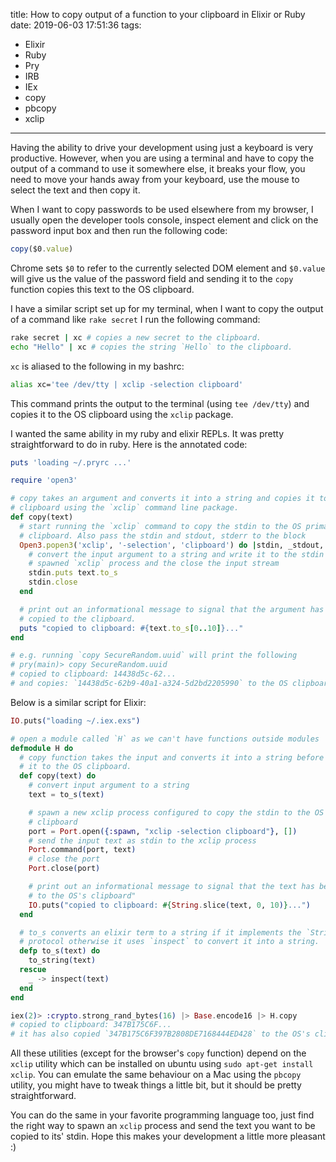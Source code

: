 title: How to copy output of a function to your clipboard in Elixir or Ruby
date: 2019-06-03 17:51:36
tags:
- Elixir
- Ruby
- Pry
- IRB
- IEx
- copy
- pbcopy
- xclip
---

Having the ability to drive your development using just a keyboard is very
productive. However, when you are using a terminal and have to copy the output
of a command to use it somewhere else, it breaks your flow, you need to move
your hands away from your keyboard, use the mouse to select the text and then
copy it.

When I want to copy passwords to be used elsewhere from my browser, I usually
open the developer tools console, inspect element and click on the password
input box and then run the following code:

```javascript
copy($0.value)
```

Chrome sets `$0` to refer to the currently selected DOM element and `$0.value`
will give us the value of the password field and sending it to the `copy`
function copies this text to the OS clipboard.

I have a similar script set up for my terminal, when I want to copy the output
of a command like `rake secret` I run the following command:

```bash
rake secret | xc # copies a new secret to the clipboard.
echo "Hello" | xc # copies the string `Hello` to the clipboard.
```

`xc` is aliased to the following in my bashrc:

```bash
alias xc='tee /dev/tty | xclip -selection clipboard'
```

This command prints the output to the terminal (using `tee /dev/tty`) and copies
it to the OS clipboard using the `xclip` package.

I wanted the same ability in my ruby and elixir REPLs. It was pretty
straightforward to do in ruby. Here is the annotated code:

```ruby
puts 'loading ~/.pryrc ...'

require 'open3'

# copy takes an argument and converts it into a string and copies it to the OS
# clipboard using the `xclip` command line package.
def copy(text)
  # start running the `xclip` command to copy the stdin to the OS primary
  # clipboard. Also pass the stdin and stdout, stderr to the block
  Open3.popen3('xclip', '-selection', 'clipboard') do |stdin, _stdout, _stderr, _wait_thr|
    # convert the input argument to a string and write it to the stdin of the
    # spawned `xclip` process and the close the input stream
    stdin.puts text.to_s
    stdin.close
  end

  # print out an informational message to signal that the argument has been
  # copied to the clipboard.
  puts "copied to clipboard: #{text.to_s[0..10]}..."
end

# e.g. running `copy SecureRandom.uuid` will print the following
# pry(main)> copy SecureRandom.uuid
# copied to clipboard: 14438d5c-62...
# and copies: `14438d5c-62b9-40a1-a324-5d2bd2205990` to the OS clipboard
```

Below is a similar script for Elixir:

```elixir
IO.puts("loading ~/.iex.exs")

# open a module called `H` as we can't have functions outside modules
defmodule H do
  # copy function takes the input and converts it into a string before copying
  # it to the OS clipboard.
  def copy(text) do
    # convert input argument to a string
    text = to_s(text)

    # spawn a new xclip process configured to copy the stdin to the OS's primary
    # clipboard
    port = Port.open({:spawn, "xclip -selection clipboard"}, [])
    # send the input text as stdin to the xclip process
    Port.command(port, text)
    # close the port
    Port.close(port)

    # print out an informational message to signal that the text has been copied
    # to the OS's clipboard"
    IO.puts("copied to clipboard: #{String.slice(text, 0, 10)}...")
  end

  # to_s converts an elixir term to a string if it implements the `String.Chars`
  # protocol otherwise it uses `inspect` to convert it into a string.
  defp to_s(text) do
    to_string(text)
  rescue
    _ -> inspect(text)
  end
end
```


```elixir
iex(2)> :crypto.strong_rand_bytes(16) |> Base.encode16 |> H.copy
# copied to clipboard: 347B175C6F...
# it has also copied `347B175C6F397B2808DE7168444ED428` to the OS's clipboard
```

All these utilities (except for the browser's `copy` function) depend on the
`xclip` utility which can be installed on ubuntu using `sudo apt-get install
xclip`. You can emulate the same behaviour on a Mac using the `pbcopy` utility,
you might have to tweak things a little bit, but it should be pretty straightforward.

You can do the same in your favorite programming language too, just find the
right way to spawn an `xclip` process and send the text you want to be copied to
its' stdin. Hope this makes your development a little more pleasant :)
